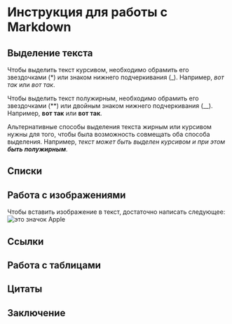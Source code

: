# Инструкция для работы с Markdown

## Выделение текста

Чтобы выделить текст курсивом, необходимо обрамить его звездочками (*) или знаком нижнего подчеркивания (_). 
Например, *вот так* или _вот так_.

Чтобы выделить текст полужирным, необходимо обрамить его звездочками (**) или двойным знаком нижнего подчеркивания (__). 
Например, **вот так** или __вот так__.

Альтернативные способы выделения текста жирным или курсивом нужны для того, чтобы была возможность совмещать оба способа выделения. Например, _текст может быть выделен курсивом и при этом **быть полужирным**_.

## Списки

## Работа с изображениями

Чтобы вставить изображение в текст, достаточно написать следующее:
![это значок Apple](image.png)

## Ссылки

## Работа с таблицами

## Цитаты

## Заключение
